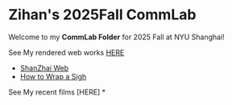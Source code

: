 # Zihan's 2025Fall CommLab 
Welcome to my **CommLab Folder** for 2025 Fall at NYU Shanghai!

See My rendered web works [HERE](https://zzzzzihann.github.io/CommLab2025Fall/)
* [ShanZhai Web](shanzhaiweb) 
* [How to Wrap a Sigh](tutotrial)

See My recent films [HERE]
* 

